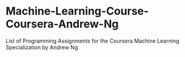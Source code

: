 # Machine-Learning-Course-Coursera-Andrew-Ng
List of Programming Assignments for the Coursera Machine Learning Specialization by Andrew Ng
